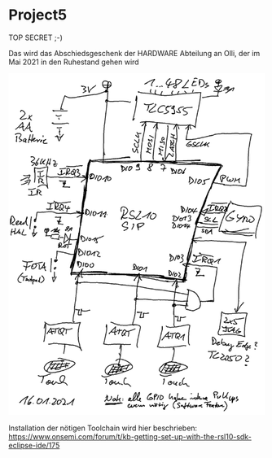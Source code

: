 # Project5
TOP SECRET ;-)

Das wird das Abschiedsgeschenk der HARDWARE Abteilung an Olli, der im Mai 2021 in den Ruhestand gehen wird

<img src="images/BB.png">

Installation der nötigen Toolchain wird hier beschrieben: https://www.onsemi.com/forum/t/kb-getting-set-up-with-the-rsl10-sdk-eclipse-ide/175
